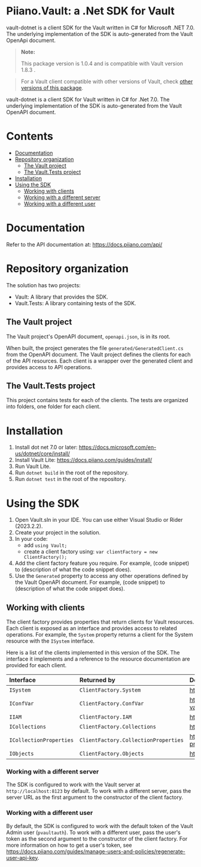 # Piiano.Vault: a .Net SDK for Vault

vault-dotnet is a client SDK for the Vault written in C# for Microsoft .NET 7.0.
The underlying implementation of the SDK is auto-generated from the Vault OpenApi document.
> **Note:**
> 
> This package version is 1.0.4 and is compatible with Vault version 1.8.3 .

> For a Vault client compatible with other versions of Vault, check [other versions of this package](https://www.nuget.org/packages/Piiano.Vault#versions-body-tab).

vault-dotnet is a client SDK for Vault written in C# for .Net 7.0.
The underlying implementation of the SDK is auto-generated from the Vault OpenAPI document.

# Contents 

* [Documentation](#documentation)
* [Repository organization](#repository-organization)
  * [The Vault project](#the-vault-project)
  * [The Vault.Tests project](#the-vaulttests-project)
* [Installation](#installation)
* [Using the SDK](#using-the-sdk)
    * [Working with clients](#working-with-clients)
  * [Working with a different server](#working-with-a-different-server)
  * [Working with a different user](#working-with-a-different-user)

# Documentation
Refer to the API documentation at: https://docs.piiano.com/api/

# Repository organization
The solution has two projects:
- Vault: A library that provides the SDK.
- Vault.Tests: A library containing tests of the SDK.

## The Vault project

The Vault project's OpenAPI document, `openapi.json`, is in its root.

When built, the project generates the file `generated/GeneratedClient.cs` from the OpenAPI document.
The Vault project defines the clients for each of the API resources. Each client is a wrapper over the generated client and provides access to API operations.

## The Vault.Tests project

This project contains tests for each of the clients.
The tests are organized into folders, one folder for each client.

# Installation

1. Install dot net 7.0 or later: https://docs.microsoft.com/en-us/dotnet/core/install/
2. Install Vault Lite: https://docs.piiano.com/guides/install/
3. Run Vault Lite.
4. Run `dotnet build` in the root of the repository.
5. Run `dotnet test` in the root of the repository.

# Using the SDK

1. Open Vault.sln in your IDE. You can use either Visual Studio or Rider (2023.2.2).
2. Create your project in the solution.
3. In your code:
   -  add `using Vault;`
   - create a client factory using: `var clientFactory = new ClientFactory();`
6. Add the client factory feature you require. For example, (code snippet) to (description of what the code snippet does).
7. Use the `Generated` property to access any other operations defined by the Vault OpenAPI document. For example, (code snippet) to (description of what the code snippet does).

## Working with clients

The client factory provides properties that return clients for Vault resources. Each client is exposed as an interface and provides access to related operations. For example, the `System` property returns a client for the System resource with the `ISystem` interface.   

Here is a list of the clients implemented in this version of the SDK. The interface it implements and a reference to the resource documentation are provided for each client.

| Interface                | Returned by                          | Documentation                                      |
|:-------------------------|:-------------------------------------|:---------------------------------------------------|
| `ISystem`                | `ClientFactory.System`               | https://docs.piiano.com/api/system/                |
| `IConfVar`               | `ClientFactory.ConfVar`              | https://docs.piiano.com/api/config-vars/           |
| `IIAM`                   | `ClientFactory.IAM`                  | https://docs.piiano.com/api/iam/                   |
| `ICollections`           | `ClientFactory.Collections`          | https://docs.piiano.com/api/collections/           |
| `ICollectionProperties`  | `ClientFactory.CollectionProperties` | https://docs.piiano.com/api/collection-properties/ |
| `IObjects`               | `ClientFactory.Objects`              | https://docs.piiano.com/api/objects/               |

### Working with a different server

The SDK is configured to work with the Vault server at `http://localhost:8123` by default.
To work with a different server, pass the server URL as the first argument to the constructor of the client factory.

### Working with a different user

By default, the SDK is configured to work with the default token of the Vault Admin user (`pvaultauth`).
To work with a different user, pass the user's token as the second argument to the constructor of the client factory.
For more information on how to get a user's token, see https://docs.piiano.com/guides/manage-users-and-policies/regenerate-user-api-key.
